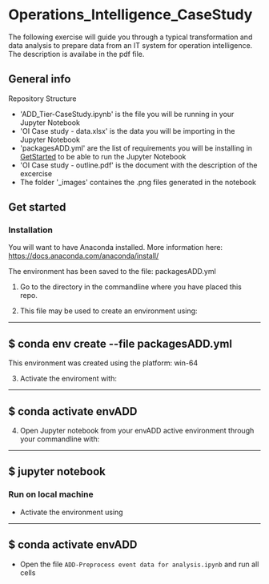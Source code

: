 # Operations_Intelligence_CaseStudy


The following exercise will guide you through a typical transformation and data analysis to prepare data from an IT system for operation intelligence. 
The description is availabe in the pdf file.


## <a name="info">General info</a>
Repository Structure

- 'ADD_Tier-CaseStudy.ipynb' is the file you will be running in your Jupyter Notebook
- 'OI Case study - data.xlsx' is the data you will be importing in the Jupyter Notebook
- 'packagesADD.yml' are the list of requirements you will be installing in [GetStarted](#req) to be able to run the Jupyter Notebook 
- 'OI Case study - outline.pdf' is the document with the description of the excercise
- The folder '_images' containes the .png files generated in the notebook



## <a name="req">Get started</a>
### Installation

You will want to have Anaconda installed. More information here: https://docs.anaconda.com/anaconda/install/

The environment has been saved to the file: packagesADD.yml

1. Go to the directory in the commandline where you have placed this repo.

2. This file may be used to create an environment using:
-------------------
$ conda env create --file packagesADD.yml
-------------------

This environment was created using the platform: win-64 

3. Activate the enviroment with:
------------------
$ conda activate envADD
------------------

4. Open Jupyter notebook from your envADD active environment through your commandline with:
------------------
$ jupyter notebook
------------------

### Run on local machine

- Activate the environment using 
----------------
$ conda activate envADD
-----------------
- Open the file `ADD-Preprocess event data for analysis.ipynb` and run all cells

